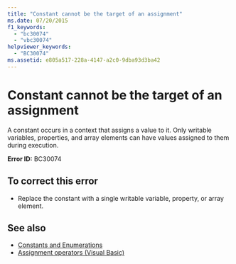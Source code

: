 ```yaml
---
title: "Constant cannot be the target of an assignment"
ms.date: 07/20/2015
f1_keywords: 
  - "bc30074"
  - "vbc30074"
helpviewer_keywords: 
  - "BC30074"
ms.assetid: e805a517-228a-4147-a2c0-9dba93d3ba42
---
```

# Constant cannot be the target of an assignment
A constant occurs in a context that assigns a value to it. Only writable variables, properties, and array elements can have values assigned to them during execution.  
  
 **Error ID:** BC30074  
  
## To correct this error  
  
- Replace the constant with a single writable variable, property, or array element.  
  
## See also

- [Constants and Enumerations](../../visual-basic/programming-guide/language-features/constants-enums/index.md)
- [Assignment operators (Visual Basic)](~/docs/visual-basic/language-reference/operators/assignment-operators.md)
